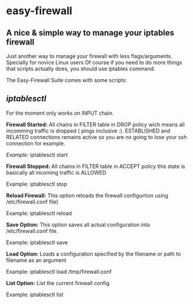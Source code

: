 # easy-firewall
A nice &amp; simple way to manage your iptables firewall
---

Just another way to manage your firewall with less flags/arguments. Specially for novice Linux users
Of course if you need to do more things that scripts actually does, you should use iptables command.

The Easy-Firewall Suite comes with some scripts: 

*iptablesctl*
---
For the moment only works on INPUT chain.

**Firewall Started:** All chains in FILTER table in DROP policy wich means all incomming traffic is dropped ( pings inclusive :). ESTABLISHED and RELATED connections remains active so you are no going to lose your ssh connection for example.

*Example:* iptablesctl start

**Firewall Stopped:** All chains in FILTER table in ACCEPT policy this state is basically all incoming traffic is ALLOWED

Example: iptablesctl stop

**Reload Firewall:** This option reloads the firewall configurtion using /etc/firewall.conf file)

Example: iptablesctl reload

**Save Option:** This option saves all actual configuration into /etc/firewall.conf file.

Example: iptablesctl save

**Load Option:** Loads a configuration specified by the filename or path to filename as an argument
 
Example: iptablesctl load /tmp/firewall.conf

**List Option:** List the current firewall config

Example: iptablesctl list
